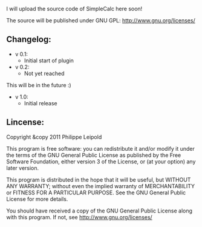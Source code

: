 I will upload the source code of SimpleCalc here soon!

The source will be published under GNU GPL: http://www.gnu.org/licenses/



Changelog:
----------
* v 0.1:
    - Initial start of plugin
* v 0.2:
    - Not yet reached

This will be in the future :)

* v 1.0:
    - Initial release

Lincense:
---------

Copyright &copy 2011  Philippe Leipold

This program is free software: you can redistribute it and/or modify
it under the terms of the GNU General Public License as published by
the Free Software Foundation, either version 3 of the License, or
(at your option) any later version.

This program is distributed in the hope that it will be useful,
but WITHOUT ANY WARRANTY; without even the implied warranty of
MERCHANTABILITY or FITNESS FOR A PARTICULAR PURPOSE.  See the
GNU General Public License for more details.

You should have received a copy of the GNU General Public License
along with this program.  If not, see <http://www.gnu.org/licenses/>